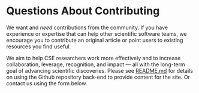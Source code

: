 # Questions About Contributing

We want and _need_ contributions from the community. If you have experience or expertise that can help other scientific software teams, we encourage you to contribute an original article or point users to existing resources you find useful.

We aim to help CSE researchers work more effectively and to increase collaboration, leverage, recognition, and impact — all with the long-term goal of advancing scientific discoveries.  Please see [README.md](https://github.com/betterscientificsoftware/betterscientificsoftware.github.io/blob/master/README.md)
for details on using the Github repository back-end to provide content for the site.  Or contact us using the form below.
